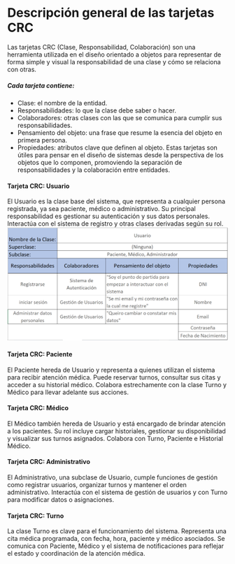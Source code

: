 # Descripción general de las tarjetas CRC
Las tarjetas CRC (Clase, Responsabilidad, Colaboración) son una herramienta utilizada en el diseño orientado a objetos para representar de forma simple y visual la responsabilidad de una clase y cómo se relaciona con otras.
##### Cada tarjeta contiene:
 - Clase: el nombre de la entidad.
 - Responsabilidades: lo que la clase debe saber o hacer.
 - Colaboradores: otras clases con las que se comunica para cumplir sus responsabilidades.
 - Pensamiento del objeto: una frase que resume la esencia del objeto en primera persona.
 - Propiedades: atributos clave que definen al objeto.
Estas tarjetas son útiles para pensar en el diseño de sistemas desde la perspectiva de los objetos que lo componen, promoviendo la separación de responsabilidades y la colaboración entre entidades.
#### Tarjeta CRC: Usuario
El Usuario es la clase base del sistema, que representa a cualquier persona registrada, ya sea paciente, médico o administrativo. Su principal responsabilidad es gestionar su autenticación y sus datos personales. Interactúa con el sistema de registro y otras clases derivadas según su rol.
![](DiagramasyDiseños/DiseñosUML/Imagenes/CRC_usuario.png)

#### Tarjeta CRC: Paciente
El Paciente hereda de Usuario y representa a quienes utilizan el sistema para recibir atención médica. Puede reservar turnos, consultar sus citas y acceder a su historial médico. Colabora estrechamente con la clase Turno y Médico para llevar adelante sus acciones.


#### Tarjeta CRC: Médico
El Médico también hereda de Usuario y está encargado de brindar atención a los pacientes. Su rol incluye cargar historiales, gestionar su disponibilidad y visualizar sus turnos asignados. Colabora con Turno, Paciente e Historial Médico.


#### Tarjeta CRC: Administrativo
El Administrativo, una subclase de Usuario, cumple funciones de gestión como registrar usuarios, organizar turnos y mantener el orden administrativo. Interactúa con el sistema de gestión de usuarios y con Turno para modificar datos o asignaciones.


#### Tarjeta CRC: Turno
La clase Turno es clave para el funcionamiento del sistema. Representa una cita médica programada, con fecha, hora, paciente y médico asociados. Se comunica con Paciente, Médico y el sistema de notificaciones para reflejar el estado y coordinación de la atención médica.

